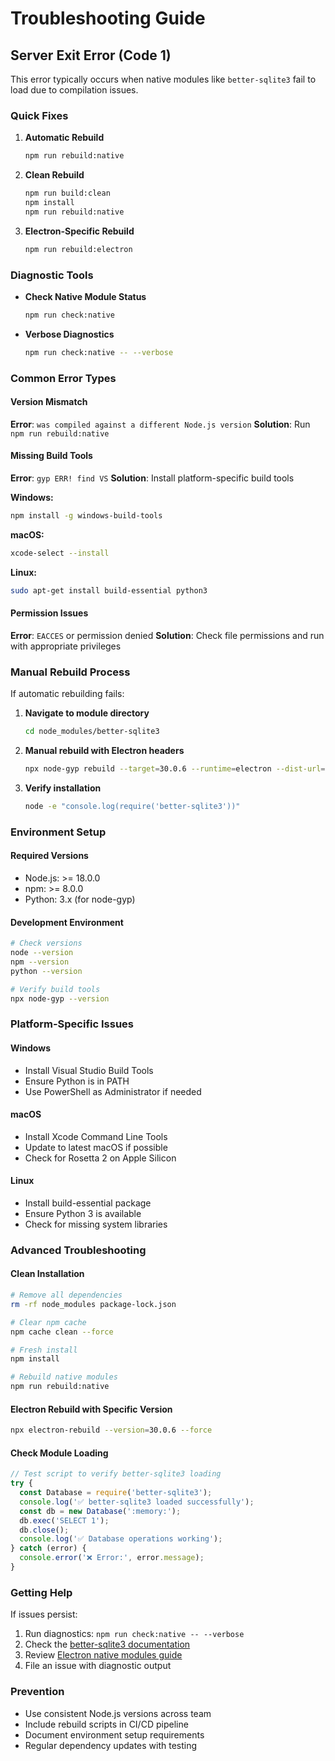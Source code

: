 # Troubleshooting Guide

## Server Exit Error (Code 1)

This error typically occurs when native modules like `better-sqlite3` fail to load due to compilation issues.

### Quick Fixes

1. **Automatic Rebuild**
   ```bash
   npm run rebuild:native
   ```

2. **Clean Rebuild**
   ```bash
   npm run build:clean
   npm install
   npm run rebuild:native
   ```

3. **Electron-Specific Rebuild**
   ```bash
   npm run rebuild:electron
   ```

### Diagnostic Tools

- **Check Native Module Status**
  ```bash
  npm run check:native
  ```

- **Verbose Diagnostics**
  ```bash
  npm run check:native -- --verbose
  ```

### Common Error Types

#### Version Mismatch
**Error**: `was compiled against a different Node.js version`
**Solution**: Run `npm run rebuild:native`

#### Missing Build Tools
**Error**: `gyp ERR! find VS`
**Solution**: Install platform-specific build tools

**Windows:**
```bash
npm install -g windows-build-tools
```

**macOS:**
```bash
xcode-select --install
```

**Linux:**
```bash
sudo apt-get install build-essential python3
```

#### Permission Issues
**Error**: `EACCES` or permission denied
**Solution**: Check file permissions and run with appropriate privileges

### Manual Rebuild Process

If automatic rebuilding fails:

1. **Navigate to module directory**
   ```bash
   cd node_modules/better-sqlite3
   ```

2. **Manual rebuild with Electron headers**
   ```bash
   npx node-gyp rebuild --target=30.0.6 --runtime=electron --dist-url=https://electronjs.org/headers
   ```

3. **Verify installation**
   ```bash
   node -e "console.log(require('better-sqlite3'))"
   ```

### Environment Setup

#### Required Versions
- Node.js: >= 18.0.0
- npm: >= 8.0.0
- Python: 3.x (for node-gyp)

#### Development Environment
```bash
# Check versions
node --version
npm --version
python --version

# Verify build tools
npx node-gyp --version
```

### Platform-Specific Issues

#### Windows
- Install Visual Studio Build Tools
- Ensure Python is in PATH
- Use PowerShell as Administrator if needed

#### macOS
- Install Xcode Command Line Tools
- Update to latest macOS if possible
- Check for Rosetta 2 on Apple Silicon

#### Linux
- Install build-essential package
- Ensure Python 3 is available
- Check for missing system libraries

### Advanced Troubleshooting

#### Clean Installation
```bash
# Remove all dependencies
rm -rf node_modules package-lock.json

# Clear npm cache
npm cache clean --force

# Fresh install
npm install

# Rebuild native modules
npm run rebuild:native
```

#### Electron Rebuild with Specific Version
```bash
npx electron-rebuild --version=30.0.6 --force
```

#### Check Module Loading
```javascript
// Test script to verify better-sqlite3 loading
try {
  const Database = require('better-sqlite3');
  console.log('✅ better-sqlite3 loaded successfully');
  const db = new Database(':memory:');
  db.exec('SELECT 1');
  db.close();
  console.log('✅ Database operations working');
} catch (error) {
  console.error('❌ Error:', error.message);
}
```

### Getting Help

If issues persist:

1. Run diagnostics: `npm run check:native -- --verbose`
2. Check the [better-sqlite3 documentation](https://github.com/WiseLibs/better-sqlite3)
3. Review [Electron native modules guide](https://www.electronjs.org/docs/tutorial/using-native-node-modules)
4. File an issue with diagnostic output

### Prevention

- Use consistent Node.js versions across team
- Include rebuild scripts in CI/CD pipeline
- Document environment setup requirements
- Regular dependency updates with testing
